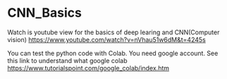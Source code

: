 # CNN_Basics
Watch is youtube view for the basics of deep learing and CNN(Computer vision)
https://www.youtube.com/watch?v=nVhau51w6dM&t=4245s

You can test the python code with Colab. You need google account.
See this link to understand what google colab
https://www.tutorialspoint.com/google_colab/index.htm

